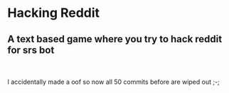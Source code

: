 # Hacking Reddit
## A text based game where you try to hack reddit for srs bot
<br /> <br />
I accidentally made a oof so now all 50 commits before are wiped out ;-;